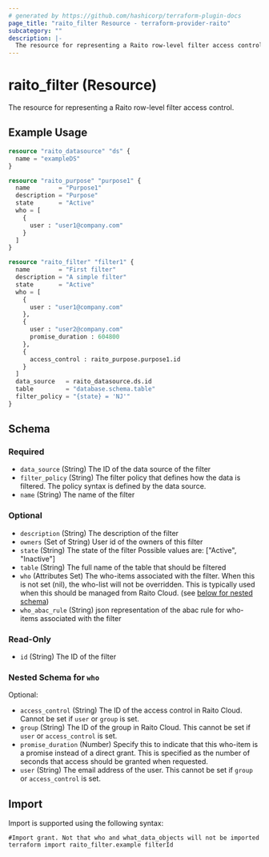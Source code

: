```yaml
---
# generated by https://github.com/hashicorp/terraform-plugin-docs
page_title: "raito_filter Resource - terraform-provider-raito"
subcategory: ""
description: |-
  The resource for representing a Raito row-level filter access control.
---
```


# raito_filter (Resource)

The resource for representing a Raito row-level filter access control.

## Example Usage

```terraform
resource "raito_datasource" "ds" {
  name = "exampleDS"
}

resource "raito_purpose" "purpose1" {
  name        = "Purpose1"
  description = "Purpose"
  state       = "Active"
  who = [
    {
      user : "user1@company.com"
    }
  ]
}

resource "raito_filter" "filter1" {
  name        = "First filter"
  description = "A simple filter"
  state       = "Active"
  who = [
    {
      user : "user1@company.com"
    },
    {
      user : "user2@company.com"
      promise_duration : 604800
    },
    {
      access_control : raito_purpose.purpose1.id
    }
  ]
  data_source   = raito_datasource.ds.id
  table         = "database.schema.table"
  filter_policy = "{state} = 'NJ'"
}
```

<!-- schema generated by tfplugindocs -->
## Schema

### Required

- `data_source` (String) The ID of the data source of the filter
- `filter_policy` (String) The filter policy that defines how the data is filtered. The policy syntax is defined by the data source.
- `name` (String) The name of the filter

### Optional

- `description` (String) The description of the filter
- `owners` (Set of String) User id of the owners of this filter
- `state` (String) The state of the filter Possible values are: ["Active", "Inactive"]
- `table` (String) The full name of the table that should be filtered
- `who` (Attributes Set) The who-items associated with the filter. When this is not set (nil), the who-list will not be overridden. This is typically used when this should be managed from Raito Cloud. (see [below for nested schema](#nestedatt--who))
- `who_abac_rule` (String) json representation of the abac rule for who-items associated with the filter

### Read-Only

- `id` (String) The ID of the filter

<a id="nestedatt--who"></a>
### Nested Schema for `who`

Optional:

- `access_control` (String) The ID of the access control in Raito Cloud. Cannot be set if `user` or `group` is set.
- `group` (String) The ID of the group in Raito Cloud. This cannot be set if `user` or `access_control` is set.
- `promise_duration` (Number) Specify this to indicate that this who-item is a promise instead of a direct grant. This is specified as the number of seconds that access should be granted when requested.
- `user` (String) The email address of the user. This cannot be set if `group` or `access_control` is set.

## Import

Import is supported using the following syntax:

```shell
#Import grant. Not that who and what_data_objects will not be imported
terraform import raito_filter.example filterId
```
